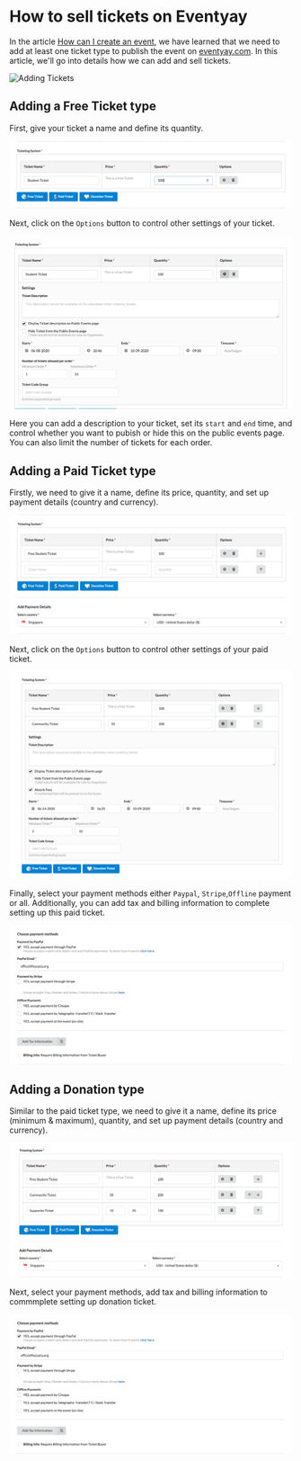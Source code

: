 # How to sell tickets on Eventyay

In the article [How can I create an event](/event-setup/How-can-I-create-an-event.md), we have learned that we need to add at least one ticket type to publish the event on [eventyay.com](eventyay.com). 
In this article, we'll go into details how we can add and sell tickets. 

![Adding Tickets](https://github.com/fossasia/support.eventyay.com/blob/master/event-setup/images/how-to-sell-ticket1.png)

## Adding a Free Ticket type 
First, give your ticket a name and define its quantity. 

![Free Ticket](/event-setup/images/how-to-sell-ticket2.png)

Next, click on the `Options` button to control other settings of your ticket. 

![Free Ticket](/event-setup/images/how-to-sell-ticket3.png)

Here you can add a description to your ticket, set its `start` and `end` time, and control whether you want to pubish or hide this on the public events page. You can also limit the number of tickets for each order. 

## Adding a Paid Ticket type 
Firstly, we need to give it a name, define its price, quantity, and set up payment details (country and currency).

![Paid Ticket](/event-setup/images/how-to-sell-ticket4.png)

Next, click on the `Options` button to control other settings of your paid ticket. 

![Paid Ticket](/event-setup/images/how-to-sell-ticket5.png)

Finally, select your payment methods either `Paypal`, `Stripe`,`Offline` payment or all. Additionally, you can add tax and billing
information to complete setting up this paid ticket.  

![Paid Ticket](/event-setup/images/how-to-sell-ticket6_edited.png)

## Adding a Donation type 
Similar to the paid ticket type, we need to give it a name, define its price (minimum & maximum), quantity, and set up payment details
(country and currency).

![Donation Ticket](/event-setup/images/how-to-sell-ticket7.png)

Next, select your payment methods, add tax and billing information to commmplete setting up donation ticket. 

![Donation Ticket](/event-setup/images/how-to-sell-ticket6_edited.png)
